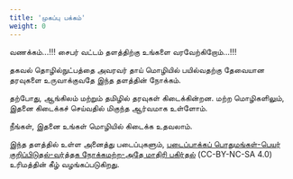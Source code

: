 ```yaml
---
title: 'முகப்பு பக்கம்'
weight: 0
---
```


வணக்கம்...!!! சைபர் வட்டம் தளத்திற்கு உங்களை வரவேற்கிறோம்...!!! 

தகவல் தொழில்நுட்பத்தை அவரவர் தாய் மொழியில் பயில்வதற்கு தேவையான தரவுகளை உருவாக்குவதே இந்த தளத்தின் நோக்கம். 

தற்போது, ஆங்கிலம் மற்றும் தமிழில் தரவுகள் கிடைக்கின்றன. மற்ற மொழிகளிலும், இதனை கிடைக்கச் செய்வதில் மிகுந்த ஆர்வமாக உள்ளோம். 

நீங்கள், இதனை உங்கள் மொழியில் கிடைக்க உதவலாம்.  

இந்த தளத்தில் உள்ள அனைத்து படைப்புகளும், [படைப்பாக்கப் பொதுமங்கள்-பெயர் குறிப்பிடுதல்-வர்த்தக நோக்கமற்ற-அதே மாதிரி பகிர்தல்](https://creativecommons.org/licenses/by-nc-sa/4.0/)  (CC-BY-NC-SA 4.0) உரிமத்தின் கீழ் வழங்கப்படுகிறது. 
  